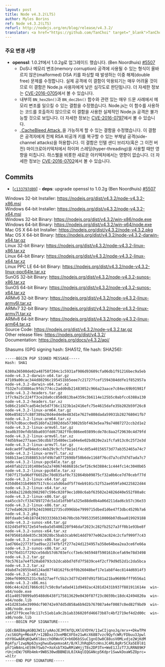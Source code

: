 ```yaml
---
layout: post
title: Node v4.3.2(LTS)
author: Myles Borins
ref: Node v4.3.2(LTS)
refurl: http://nodejs.org/en/blog/release/v4.3.2/
translator: <a href="https://github.com/TanChoi" target="_blank">TanChoi</a>
---
```


<!--
### Notable changes
-->

### 주요 변경 사항

<!--
* **openssl**: Upgrade from 1.0.2f to 1.0.2g (Ben Noordhuis) [#5507](https://github.com/nodejs/node/pull/5507)
  - Fix a double-free defect in parsing malformed DSA keys that may potentially be used for DoS or memory corruption attacks. It is likely to be very difficult to use this defect for a practical attack and is therefore considered low severity for Node.js users. More info is available at [CVE-2016-0705](https://www.openssl.org/news/vulnerabilities.html#2016-0705).
  - Fix a defect that can cause memory corruption in certain very rare cases relating to the internal `BN_hex2bn()` and `BN_dec2bn()` functions. It is believed that Node.js is not invoking the code paths that use these functions so practical attacks via Node.js using this defect are _unlikely_ to be possible. More info is available at [CVE-2016-0797](https://www.openssl.org/news/vulnerabilities.html#2016-0797).
  - Fix a defect that makes the _[CacheBleed Attack](https://ssrg.nicta.com.au/projects/TS/cachebleed/)_ possible. This defect enables attackers to execute side-channel attacks leading to the potential recovery of entire RSA private keys. It only affects the Intel Sandy Bridge (and possibly older) microarchitecture when using hyper-threading. Newer microarchitectures, including Haswell, are unaffected. More info is available at [CVE-2016-0702](https://www.openssl.org/news/vulnerabilities.html#2016-0702).
-->
* **openssl**: 1.0.2f에서 1.0.2g로 업그레이드 했습니다. (Ben Noordhuis) [#5507](https://github.com/nodejs/node/pull/5507)
  - DoS나 메모리 변조(memory corruption) 공격에 사용될 수 있는 형식이 올바르지 않은(malformed) DSA 키를 파싱할 때 발생하는 이중 해제(double free) 문제를 수정합니다. 실제 공격에 이 결함이 악용되기는 매우 어려울 것이므로 이 결함은 Node.js 사용자에게 낮은 심각도로 판단됩니다. 더 자세한 정보는 [CVE-2016-0705](https://www.openssl.org/news/vulnerabilities.html#2016-0705)에서 볼 수 있습니다.
  - 내부의 `BN_hex2bn()`과 `BN_dec2bn()` 함수와 관련 있는 매우 드문 사례에서 메모리 변조를 일으킬 수 있는 결함을 수정했습니다. Node.js는 이 함수를 사용하는 코드를 호출하지 않으므로 이 결함을 사용한 실제적인 Node.js 공격은 불가능할 것으로 보입니다. 더 자세한 정보는 [CVE-2016-0797](https://www.openssl.org/news/vulnerabilities.html#2016-0797)에서 볼 수 있습니다.
  - _[CacheBleed Attack](https://ssrg.nicta.com.au/projects/TS/cachebleed/)_을 가능하게 할 수 있는 결함을 수정했습니다. 이 결함은 공격자에게 전체 RSA 비공개 키를 복구할 수 있는 부채널 공격(side-channel attacks)을 허용합니다. 이 결함은 인텔 샌디 브리지(혹은 그 이전 버전) 마이크로아키텍처에서 하이퍼 스레딩(hyper-threading)을 사용할 때만 영향을 미칩니다. 하스웰을 비롯한 새로운 아키텍처에서는 영향이 없습니다. 더 자세한 정보는 [CVE-2016-0702](https://www.openssl.org/news/vulnerabilities.html#2016-0702)에서 볼 수 있습니다.

## Commits

* [[`c133797d09`](https://github.com/nodejs/node/commit/c133797d09)] - **deps**: upgrade openssl to 1.0.2g (Ben Noordhuis) [#5507](https://github.com/nodejs/node/pull/5507)




Windows 32-bit Installer: https://nodejs.org/dist/v4.3.2/node-v4.3.2-x86.msi<br>
Windows 64-bit Installer: https://nodejs.org/dist/v4.3.2/node-v4.3.2-x64.msi<br>
Windows 32-bit Binary: https://nodejs.org/dist/v4.3.2/win-x86/node.exe<br>
Windows 64-bit Binary: https://nodejs.org/dist/v4.3.2/win-x64/node.exe<br>
Mac OS X 64-bit Installer: https://nodejs.org/dist/v4.3.2/node-v4.3.2.pkg<br>
Mac OS X 64-bit Binary: https://nodejs.org/dist/v4.3.2/node-v4.3.2-darwin-x64.tar.gz<br>
Linux 32-bit Binary: https://nodejs.org/dist/v4.3.2/node-v4.3.2-linux-x86.tar.xz<br>
Linux 64-bit Binary: https://nodejs.org/dist/v4.3.2/node-v4.3.2-linux-x64.tar.xz<br>
Linux PPC LE 64-bit Binary: https://nodejs.org/dist/v4.3.2/node-v4.3.2-linux-ppc64le.tar.xz<br>
SunOS 32-bit Binary: https://nodejs.org/dist/v4.3.2/node-v4.3.2-sunos-x86.tar.xz<br>
SunOS 64-bit Binary: https://nodejs.org/dist/v4.3.2/node-v4.3.2-sunos-x64.tar.xz<br>
ARMv6 32-bit Binary: https://nodejs.org/dist/v4.3.2/node-v4.3.2-linux-armv6l.tar.xz<br>
ARMv7 32-bit Binary: https://nodejs.org/dist/v4.3.2/node-v4.3.2-linux-armv7l.tar.xz<br>
ARMv8 64-bit Binary: https://nodejs.org/dist/v4.3.2/node-v4.3.2-linux-arm64.tar.xz<br>
Source Code: https://nodejs.org/dist/v4.3.2/node-v4.3.2.tar.gz<br>
Other release files: https://nodejs.org/dist/v4.3.2/<br>
Documentation: https://nodejs.org/docs/v4.3.2/api/

Shasums (GPG signing hash: SHA512, file hash: SHA256):

```
-----BEGIN PGP SIGNED MESSAGE-----
Hash: SHA1

6380a36500de02a48758f204c1c5931af986d93609cfa06db1f91216bec9a5eb  node-v4.3.2-darwin-x64.tar.gz
47109a00cac344d80296c195451bb5eee7c21727fcef1594384ddfe1f852957a  node-v4.3.2-darwin-x64.tar.xz
f532e7cd3886ac9fdc774cc2add0db21483052c966a23aace7c84ec69b91981f  node-v4.3.2-headers.tar.gz
1f7c9a25c224ff3ce2da0cc858d813ba4359c3b6114e125b5c0abfcc6388a130  node-v4.3.2-headers.tar.xz
5d86c21d47cad54e3e5d7f36c1323b1e2416efc75e4615dafe35b202b59f26c8  node-v4.3.2-linux-arm64.tar.gz
606e85821fc88f389a20d4ed4e8e483d1e7627e808dada59931b282768041fb7  node-v4.3.2-linux-arm64.tar.xz
f8767c0bacc0ed516bfa22802dda573082b5bf463e5ea79a74087272ccb2d1e2  node-v4.3.2-linux-armv6l.tar.gz
3ea0b359efdb58ba693fdd67382ff0c086ee03899cde78c8aa2f29630c4d79fd  node-v4.3.2-linux-armv6l.tar.xz
f4d5b9ae277aaec50cdbb735480ec1a04e6e02bd820e2a1fcfa913c0c25f2e3d  node-v4.3.2-linux-armv7l.tar.gz
4e8cae9f7ad94edcc4eb29c9cfcf9e1e1f4cdd5a40156573d77ab352465a74c7  node-v4.3.2-linux-armv7l.tar.xz
568b13ae13588853cbf49b7a0772698bf50b6de1168f76cd7a7cd7d7d7ada7c7  node-v4.3.2-linux-ppc64le.tar.gz
a648fab221101408e5a2a740674686816c5ef26c9d3884c1c444fc14c3040b65  node-v4.3.2-linux-ppc64le.tar.xz
f307f173a96dff6652bc70d835af0c732864bb09875cf32a0b6ce7d70cebf77d  node-v4.3.2-linux-x64.tar.gz
4350d0431b49697517c6cca5d66adf5f74eb9101c52f52ae959fa94225822d44  node-v4.3.2-linux-x64.tar.xz
3c668a2128db3982987c596c028f9ec1d08c6abf63502e24826d40e552f80a8c  node-v4.3.2-linux-x86.tar.gz
ea45ccb7cf334789727dc5a1d1dfb0fa325e88de0b4a06d211dad6cb57c36e33  node-v4.3.2-linux-x86.tar.xz
f27eda062619f624d198012735cd996bbe7999715dbed1d6e47f3dbc4529b7a6  node-v4.3.2.pkg
80fdaa0c54b187d43933336b334b70bcbb79953350510006b07dbaa019929188  node-v4.3.2-sunos-x64.tar.gz
632d45df9172e54feeba5d5400220f946daf2023c282fb2527a3ff0b1e93be8f  node-v4.3.2-sunos-x64.tar.xz
04705681dde835c383028bc5bab3cab9d14dd7977e062ac824c2cfaf999f7c43  node-v4.3.2-sunos-x86.tar.gz
1ad766e22773f3ad9ac2274fbf2f277e24d1234957a358e64bea2ea3ce6fe66a  node-v4.3.2-sunos-x86.tar.xz
1f92f6d31f7292ce56db57d6703efccf3e6c945948f5901610cefa69e78d3498  node-v4.3.2.tar.gz
f0c5761a7e4f520ab8793cb2dcabbd7dfd7f5839ce4f2cf79d9d52d1c2da5bca  node-v4.3.2.tar.xz
49abd7e2855b4d124ad87f48162f6c0f0b26048bef17e1ab8f4ec8144d6914f3  node-v4.3.2-x64.msi
206ef690925231c9a527aeffc5b2c3d77d2497d91f581a21ba9689bfff9556a1  node-v4.3.2-x86.msi
606c44c42d17866c017c50c0afadad411d9492ac4281d2431b937f881911614e  win-x64/node.exe
451a40570099a95488d6438f175813629e0430f87f23c8659bc18dc42494820a  win-x64/node.lib
e41d283a6e3999dcf90742e97dd5d858a6b9d2b767087a4ef0087c0ed82f9bd9  win-x86/node.exe
1a6f27f9cee7dc117c51eb1a9c2b1ab336020fd46673b87c4bf2719ef4d2d00c  win-x86/node.lib
-----BEGIN PGP SIGNATURE-----

iQEcBAEBAgAGBQJW11/yAAoJEJM7AfQLXKlGYDYH/11wCIjqnoJq/mrx++DkwTPH
/xcS6GPg+M6okP/+12BDxzJ3veMBCXFEe21wKcX68B7vzc9QyfcWR/FDbuu3Jpwl
nhY0GwA8KqKQwKKl8ecchORWvVCX+b6D6bSSuC1gnO3w0C88usV0MLvdje2WjKdM
Rg4fy/lzwpNp63yxghwuEwqemxoAt/B/KlJhRqDktcHnsJC4RL8gRr5CXa5E0l81
ph71mN4nLnES9kYSwb7+XoXsbTXGwRMiWHjjT8s2DP3Tn+WeE1JJzT7JLRRN89KF
rUnjnEW/76Rb4mk+9W8S30wdBBNEUL0JXAqlEQGANcp5Kdpr1SwwkDoaWSZOprc=
=hltr
-----END PGP SIGNATURE-----

```
